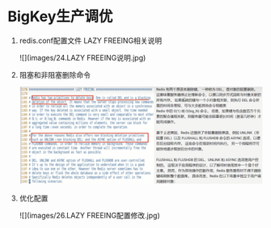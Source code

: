 # BigKey生产调优

1. redis.conf配置文件 LAZY FREEING相关说明

   ![](images/24.LAZY FREEING说明.jpg)

2. 阻塞和非阻塞删除命令

   ![](images/25.删除翻译.jpg)

3. 优化配置

   ![](images/26.LAZY FREEING配置修改.jpg)



